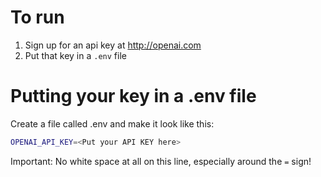 
# To run
1. Sign up for an api key at http://openai.com
2. Put that key in a `.env` file


# Putting your key in a .env file
Create a file called .env and make it look like this:
```bash
OPENAI_API_KEY=<Put your API KEY here>
```
Important: No white space at all on this line, especially around the `=` sign!

